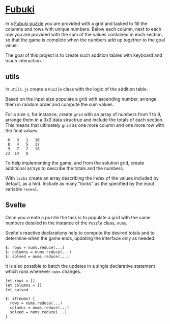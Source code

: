 # [Fubuki](https://svelte.dev/repl/817f18a2321241bfbd08d265bc4101fc?version=3.48.0)

In a [Fubuki puzzle](http://www.thepuzzleclub.com/fubuki.php) you are provided with a grid and tasked to fill the columns and rows with unique numbers. Below each column, next to each row you are provided with the sum of the values contained in each section, so that the game is complete when the numbers add up together to the goal value.

The goal of this project is to create such addition tables with keyboard and touch interaction.

## utils

In `utils.js` create a `Puzzle` class with the logic of the addition table.

Based on the input size populate a grid with ascending number, arrange them in random order and compute the sum values.

For a size `3`, for instance, create `grid` with an array of numbers from 1 to 9, arrange them in a 3x3 data structrue and include the totals of each section. This means that ultimately `grid` as one more column and one more row with the final values.

```text
 6   3   1   10
 8   4   5   17
 9   7   2   18
23  14   8
```

To help implementing the game, and from the solution grid, create additional arrays to describe the totals and the numbers.

With `locks` create an array describing the index of the values included by default, as a hint. Include as many "locks" as the specified by the input variable `reveal`.

## Svelte

Once you create a puzzle the task is to populate a grid with the same numbers detailed in the instance of the `Puzzle` class, `nums`.

Svelte's reactive declarations help to compute the desired totals and to determine when the game ends, updating the interface only as needed.

```svelte
$: rows = nums.reduce(...)
$: columns = nums.reduce(...)
$: solved = nums.reduce(...)
```

It is also possible to batch the updates in a single declarative statement which runs whenever `nums` changes.

```svelte
let rows = []
let columns = []
let solved

$: if(nums) {
  rows = nums.reduce(...)
  columns = nums.reduce(...)
  solved = nums.reduce(...)
}
```
